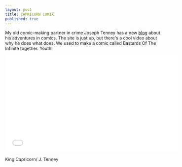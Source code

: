```yaml
---
layout: post
title: CAPRICORN COMIX
published: true
---
```


My old comic-making partner in crime Joseph Tenney has a new <a href="http://capricorncomix.wordpress.com/">blog</a> about his adventures in comics. The site is just up, but there's a cool video about why he does what does. We used to make a comic called Bastards Of The Infinite together. Youth!

<iframe width="560" height="315" src="//www.youtube.com/embed/eH1zCtW5WLg" frameborder="0" allowfullscreen></iframe>

King Capricorn/ J. Tenney
